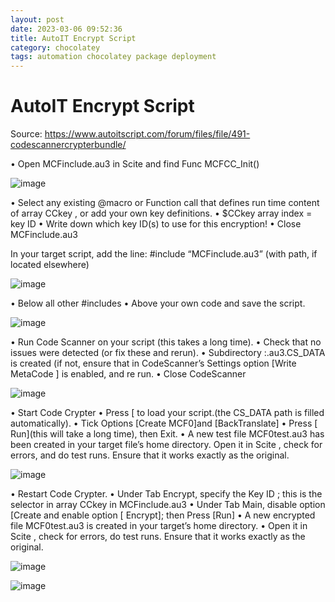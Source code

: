 ```yaml
---
layout: post
date: 2023-03-06 09:52:36
title: AutoIT Encrypt Script
category: chocolatey
tags: automation chocolatey package deployment
---
```

# AutoIT Encrypt Script

Source: https://www.autoitscript.com/forum/files/file/491-codescannercrypterbundle/


• Open MCFinclude.au3 in Scite and find Func MCFCC_Init()

![image](https://user-images.githubusercontent.com/1507737/224678641-892ba103-fe79-44c7-901d-103b6389a0fe.png)

• Select any existing @macro or Function call that defines run time content of array CCkey , or add your own key definitions.
• $CCkey array index = key ID
• Write down which key ID(s) to use for this encryption!
• Close MCFinclude.au3



In your target script, add the line: #include “MCFinclude.au3” (with path, if located elsewhere)

![image](https://user-images.githubusercontent.com/1507737/224678896-e7e36b9c-f4b3-4b69-a174-147e910d46e4.png)

• Below all other #includes
• Above your own code and save the script.

![image](https://user-images.githubusercontent.com/1507737/224679215-f4a4ce8d-0867-4912-ae79-cfdc7488a0a9.png)

• Run Code Scanner on your script (this takes a long time).
• Check that no issues were detected (or fix these and rerun).
• Subdirectory :<name>.au3.CS_DATA is created (if not, ensure that in CodeScanner’s Settings option [Write MetaCode ] is enabled, and re run.
• Close CodeScanner
  
![image](https://user-images.githubusercontent.com/1507737/224679659-6663c071-fb35-423e-8d04-db8e5af49bab.png)

• Start Code Crypter
• Press [ to load your script.(the CS_DATA path is filled automatically).
• Tick Options [Create MCF0]and [BackTranslate]
• Press [ Run](this will take a long time), then Exit.
• A new test file MCF0test.au3 has been created in your target file’s home directory. Open it in Scite , check for errors, and do test runs. Ensure that it works exactly as the original.

![image](https://user-images.githubusercontent.com/1507737/224679995-6f303066-d0ba-4455-8642-3315bb1572f8.png)

• Restart Code Crypter.
• Under Tab Encrypt, specify the Key ID ; this is the selector in array CCkey in MCFinclude.au3
• Under Tab Main, disable option [Create and enable option [ Encrypt]; then Press [Run]
• A new encrypted file MCF0test.au3 is created in your target’s home directory.
• Open it in Scite , check for errors, do test runs. Ensure that it works exactly as the original.
  
![image](https://user-images.githubusercontent.com/1507737/224680085-6e7abb4d-1e98-4ff9-8d5d-3704dfe40edc.png)
  
![image](https://user-images.githubusercontent.com/1507737/224680178-d41e6f19-e5a0-424d-8fbb-3e243affdfee.png)

